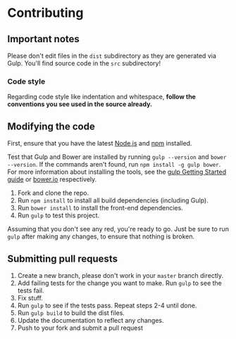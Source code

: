 # Contributing

## Important notes
Please don't edit files in the `dist` subdirectory as they are generated via Gulp. You'll find source code in the `src` subdirectory!

### Code style
Regarding code style like indentation and whitespace, **follow the conventions you see used in the source already.**

## Modifying the code
First, ensure that you have the latest [Node.js](http://nodejs.org/) and [npm](http://npmjs.org/) installed.

Test that Gulp and Bower are installed by running `gulp --version` and `bower --version`.  If the commands aren't found, run `npm install -g gulp bower`.  For more information
about installing the tools, see the [gulp Getting Started guide](https://github.com/gulpjs/gulp/blob/master/docs/getting-started.md) or [bower.io](http://bower.io/) respectively.

1. Fork and clone the repo.
1. Run `npm install` to install all build dependencies (including Gulp).
1. Run `bower install` to install the front-end dependencies.
1. Run `gulp` to test this project.

Assuming that you don't see any red, you're ready to go. Just be sure to run `gulp` after making any changes, to ensure that nothing is broken.

## Submitting pull requests

1. Create a new branch, please don't work in your `master` branch directly.
1. Add failing tests for the change you want to make. Run `gulp` to see the tests fail.
1. Fix stuff.
1. Run `gulp` to see if the tests pass. Repeat steps 2-4 until done.
1. Run `gulp build` to build the dist files.
1. Update the documentation to reflect any changes.
1. Push to your fork and submit a pull request
